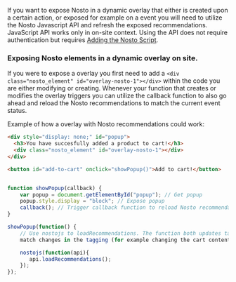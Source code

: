 If you want to expose Nosto in a dynamic overlay that either is created upon a certain action, or exposed for example on a event you will need to utilize the Nosto Javascript API and refresh the exposed recommendations. JavaScript API works only in on-site context. Using the API does not require authentication but requires [Adding the Nosto Script](Add-Nosto-script). 

### Exposing Nosto elements in a dynamic overlay on site. 

If you were to expose a overlay you first need to add a `<div class="nosto_element" id="overlay-nosto-1"></div>` within the code you are either modifying or creating. Whenever your function that creates or modifies the overlay triggers you can utilize the callback function to also go ahead and reload the Nosto recommendations to match the current event status. 

Example of how a overlay with Nosto recommendations could work:

```html
<div style="display: none;" id="popup">
  <h3>You have succesfully added a product to cart!</h3>
  <div class="nosto_element" id="overlay-nosto-1"></div>
</div>

<button id="add-to-cart" onclick="showPopup()">Add to cart!</button>
```
```javascript

function showPopup(callback) {
    var popup = document.getElementById("popup"); // Get popup
    popup.style.display = "block"; // Expose popup
    callback(); // Trigger callback function to reload Nosto recommendations
}

showPopup(function() { 
    // Use nostojs to loadRecommendations. The function both updates tagging and fetches new recommendations to 
    match changes in the tagging (for example changing the cart contents)

    nostojs(function(api){ 
       api.loadRecommendations();
    });
});

```